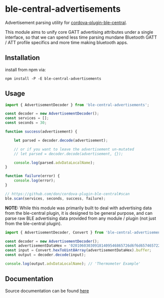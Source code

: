 # ble-central-advertisements

Advertisement parsing utility for [cordova-plugin-ble-central](https://github.com/don/cordova-plugin-ble-central).

This module aims to unify core GATT advertising attributes under a single interface,
so that we can spend less time parsing mundane Bluetooth GATT / ATT profile specifics and more
time making bluetooth apps.

## Installation

install from npm via:

```
npm install -P -E ble-central-advertisements
```

## Usage

```typescript
import { AdvertisementDecoder } from 'ble-central-advertisements';

const decoder = new AdvertisementDecoder();
const services = [];
const seconds = 30;

function success(advertisement) {

	let parsed = decoder.decode(advertisement);

	// or if you want to leave the advertisement un-mutated
	// let parsed = decoder.decode(advertisement, {});

	console.log(parsed.advDataLocalName);
}

function failure(error) {
	console.log(error);
}

// https://github.com/don/cordova-plugin-ble-central#scan
ble.scan(services, seconds, success, failure);
```

**NOTE:** While this module was primarily built to deal with advertising data from the ble-central plugin,
it is designed to be general purpose, and can parse raw BLE advertising data provided from any module / plugin
(not just from the ble-central plugin).

```typescript
import { AdvertisementDecoder, Convert } from 'ble-central-advertisements';

const decoder = new AdvertisementDecoder();
const advertisementDataHex = '020106030309181409546865726d6f6d65746572204578616d706c65';
const input = Convert.hexToUint8Array(advertisementDataHex).buffer;
const output = decoder.decode(input);

console.log(output.advDataLocalName); // 'Thermometer Example'
```

## Documentation

Source documentation can be found [here](https://jospete.github.io/ble-central-advertisements/)